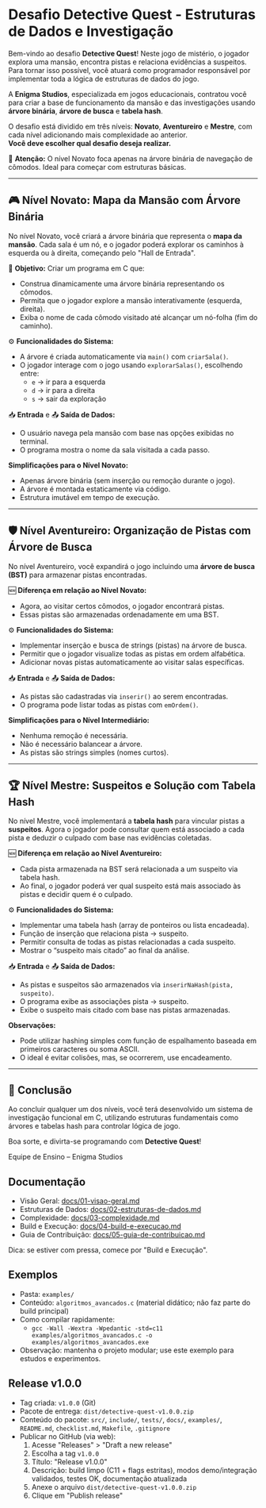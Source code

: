 # Desafio Detective Quest - Estruturas de Dados e Investigação

Bem-vindo ao desafio **Detective Quest**! Neste jogo de mistério, o jogador explora uma mansão, encontra pistas e relaciona evidências a suspeitos. Para tornar isso possível, você atuará como programador responsável por implementar toda a lógica de estruturas de dados do jogo.

A **Enigma Studios**, especializada em jogos educacionais, contratou você para criar a base de funcionamento da mansão e das investigações usando **árvore binária**, **árvore de busca** e **tabela hash**.

O desafio está dividido em três níveis: **Novato**, **Aventureiro** e **Mestre**, com cada nível adicionando mais complexidade ao anterior.  
**Você deve escolher qual desafio deseja realizar.**

🚨 **Atenção:** O nível Novato foca apenas na árvore binária de navegação de cômodos. Ideal para começar com estruturas básicas.

---

## 🎮 Nível Novato: Mapa da Mansão com Árvore Binária

No nível Novato, você criará a árvore binária que representa o **mapa da mansão**. Cada sala é um nó, e o jogador poderá explorar os caminhos à esquerda ou à direita, começando pelo "Hall de Entrada".

🚩 **Objetivo:** Criar um programa em C que:

- Construa dinamicamente uma árvore binária representando os cômodos.
- Permita que o jogador explore a mansão interativamente (esquerda, direita).
- Exiba o nome de cada cômodo visitado até alcançar um nó-folha (fim do caminho).

⚙️ **Funcionalidades do Sistema:**

- A árvore é criada automaticamente via `main()` com `criarSala()`.
- O jogador interage com o jogo usando `explorarSalas()`, escolhendo entre:
  - `e` → ir para a esquerda
  - `d` → ir para a direita
  - `s` → sair da exploração

📥 **Entrada** e 📤 **Saída de Dados:**

*   O usuário navega pela mansão com base nas opções exibidas no terminal.
*   O programa mostra o nome da sala visitada a cada passo.

**Simplificações para o Nível Novato:**

*   Apenas árvore binária (sem inserção ou remoção durante o jogo).
*   A árvore é montada estaticamente via código.
*   Estrutura imutável em tempo de execução.

---

## 🛡️ Nível Aventureiro: Organização de Pistas com Árvore de Busca

No nível Aventureiro, você expandirá o jogo incluindo uma **árvore de busca (BST)** para armazenar pistas encontradas.

🆕 **Diferença em relação ao Nível Novato:**

*   Agora, ao visitar certos cômodos, o jogador encontrará pistas.
*   Essas pistas são armazenadas ordenadamente em uma BST.

⚙️ **Funcionalidades do Sistema:**

*   Implementar inserção e busca de strings (pistas) na árvore de busca.
*   Permitir que o jogador visualize todas as pistas em ordem alfabética.
*   Adicionar novas pistas automaticamente ao visitar salas específicas.

📥 **Entrada** e 📤 **Saída de Dados:**

*   As pistas são cadastradas via `inserir()` ao serem encontradas.
*   O programa pode listar todas as pistas com `emOrdem()`.

**Simplificações para o Nível Intermediário:**

*   Nenhuma remoção é necessária.
*   Não é necessário balancear a árvore.
*   As pistas são strings simples (nomes curtos).

---

## 🏆 Nível Mestre: Suspeitos e Solução com Tabela Hash

No nível Mestre, você implementará a **tabela hash** para vincular pistas a **suspeitos**. Agora o jogador pode consultar quem está associado a cada pista e deduzir o culpado com base nas evidências coletadas.

🆕 **Diferença em relação ao Nível Aventureiro:**

*   Cada pista armazenada na BST será relacionada a um suspeito via tabela hash.
*   Ao final, o jogador poderá ver qual suspeito está mais associado às pistas e decidir quem é o culpado.

⚙️ **Funcionalidades do Sistema:**

*   Implementar uma tabela hash (array de ponteiros ou lista encadeada).
*   Função de inserção que relaciona pista → suspeito.
*   Permitir consulta de todas as pistas relacionadas a cada suspeito.
*   Mostrar o “suspeito mais citado” ao final da análise.

📥 **Entrada** e 📤 **Saída de Dados:**

*   As pistas e suspeitos são armazenados via `inserirNaHash(pista, suspeito)`.
*   O programa exibe as associações pista → suspeito.
*   Exibe o suspeito mais citado com base nas pistas armazenadas.

**Observações:**

*   Pode utilizar hashing simples com função de espalhamento baseada em primeiros caracteres ou soma ASCII.
*   O ideal é evitar colisões, mas, se ocorrerem, use encadeamento.

---

## 🏁 Conclusão

Ao concluir qualquer um dos níveis, você terá desenvolvido um sistema de investigação funcional em C, utilizando estruturas fundamentais como árvores e tabelas hash para controlar lógica de jogo.

Boa sorte, e divirta-se programando com **Detective Quest**!

Equipe de Ensino – Enigma Studios

## Documentação
- Visão Geral: [docs/01-visao-geral.md](docs/01-visao-geral.md)
- Estruturas de Dados: [docs/02-estruturas-de-dados.md](docs/02-estruturas-de-dados.md)
- Complexidade: [docs/03-complexidade.md](docs/03-complexidade.md)
- Build e Execução: [docs/04-build-e-execucao.md](docs/04-build-e-execucao.md)
- Guia de Contribuição: [docs/05-guia-de-contribuicao.md](docs/05-guia-de-contribuicao.md)

Dica: se estiver com pressa, comece por "Build e Execução".

## Exemplos
- Pasta: `examples/`
- Conteúdo: `algoritmos_avancados.c` (material didático; não faz parte do build principal)
- Como compilar rapidamente:
  - `gcc -Wall -Wextra -Wpedantic -std=c11 examples/algoritmos_avancados.c -o examples/algoritmos_avancados.exe`
- Observação: mantenha o projeto modular; use este exemplo para estudos e experimentos.

## Release v1.0.0
- Tag criada: `v1.0.0` (Git)
- Pacote de entrega: `dist/detective-quest-v1.0.0.zip`
- Conteúdo do pacote: `src/`, `include/`, `tests/`, `docs/`, `examples/`, `README.md`, `checklist.md`, `Makefile`, `.gitignore`
- Publicar no GitHub (via web):
  1) Acesse "Releases" > "Draft a new release"
  2) Escolha a tag `v1.0.0`
  3) Título: "Release v1.0.0"
  4) Descrição: build limpo (C11 + flags estritas), modos demo/integração validados, testes OK, documentação atualizada
  5) Anexe o arquivo `dist/detective-quest-v1.0.0.zip`
  6) Clique em "Publish release"
